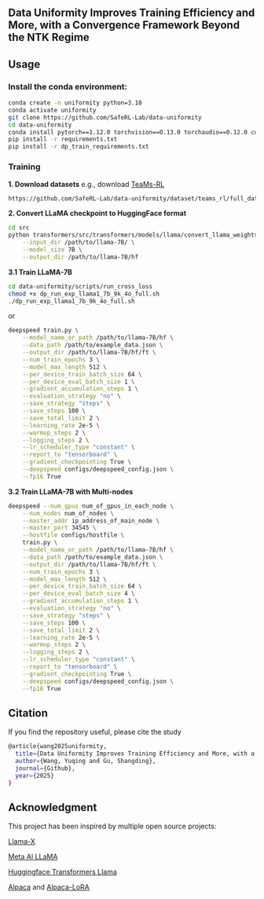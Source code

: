 


## Data Uniformity Improves Training Efficiency and More, with a Convergence Framework Beyond the NTK Regime





<h2 id="usage">Usage</h2>

### Install the conda environment:
```bash
conda create -n uniformity python=3.10
conda activate uniformity
git clone https://github.com/SafeRL-Lab/data-uniformity
cd data-uniformity
conda install pytorch==1.12.0 torchvision==0.13.0 torchaudio==0.12.0 cudatoolkit=11.3 -c pytorch
pip install -r requirements.txt
pip install -r dp_train_requirements.txt
```

### Training
**1. Download datasets** 
e.g., download [TeaMs-RL](https://huggingface.co/datasets/Shangding-Gu/TeaMs-RL-9k)
```bash
https://github.com/SafeRL-Lab/data-uniformity/dataset/teams_rl/full_dataset_9k.json
```

**2. Convert LLaMA checkpoint to HuggingFace format**
```bash
cd src
python transformers/src/transformers/models/llama/convert_llama_weights_to_hf.py \
    --input_dir /path/to/llama-7B/ \
    --model_size 7B \
    --output_dir /path/to/llama-7B/hf
```

**3.1 Train LLaMA-7B**
```bash
cd data-uniformity/scripts/run_cross_loss
chmod +x dp_run_exp_llama1_7b_9k_4o_full.sh
./dp_run_exp_llama1_7b_9k_4o_full.sh
```
or 

```bash
deepspeed train.py \
    --model_name_or_path /path/to/llama-7B/hf \
    --data_path /path/to/example_data.json \
    --output_dir /path/to/llama-7B/hf/ft \
    --num_train_epochs 3 \
    --model_max_length 512 \
    --per_device_train_batch_size 64 \
    --per_device_eval_batch_size 1 \
    --gradient_accumulation_steps 1 \
    --evaluation_strategy "no" \
    --save_strategy "steps" \
    --save_steps 100 \
    --save_total_limit 2 \
    --learning_rate 2e-5 \
    --warmup_steps 2 \
    --logging_steps 2 \
    --lr_scheduler_type "constant" \
    --report_to "tensorboard" \
    --gradient_checkpointing True \
    --deepspeed configs/deepspeed_config.json \
    --fp16 True
```
**3.2 Train LLaMA-7B with Multi-nodes**
```bash
deepspeed --num_gpus num_of_gpus_in_each_node \
    --num_nodes num_of_nodes \
    --master_addr ip_address_of_main_node \
    --master_port 34545 \
    --hostfile configs/hostfile \
    train.py \
    --model_name_or_path /path/to/llama-7B/hf \
    --data_path /path/to/example_data.json \
    --output_dir /path/to/llama-7B/hf/ft \
    --num_train_epochs 3 \
    --model_max_length 512 \
    --per_device_train_batch_size 64 \
    --per_device_eval_batch_size 4 \
    --gradient_accumulation_steps 1 \
    --evaluation_strategy "no" \
    --save_strategy "steps" \
    --save_steps 100 \
    --save_total_limit 2 \
    --learning_rate 2e-5 \
    --warmup_steps 2 \
    --logging_steps 2 \
    --lr_scheduler_type "constant" \
    --report_to "tensorboard" \
    --gradient_checkpointing True \
    --deepspeed configs/deepspeed_config.json \
    --fp16 True
```

## Citation
If you find the repository useful, please cite the study
``` Bash
@article{wang2025uniformity,
  title={Data Uniformity Improves Training Efficiency and More, with a Convergence Framework Beyond the NTK Regime},
  author={Wang, Yuqing and Gu, Shangding},
  journal={Github},
  year={2025}
}
```


## Acknowledgment

This project has been inspired by multiple open source projects:

[Llama-X](https://github.com/AetherCortex/Llama-X)

[Meta AI LLaMA](https://arxiv.org/abs/2302.13971v1)

[Huggingface Transformers Llama](https://github.com/huggingface/transformers/tree/main/src/transformers/models/llama)

[Alpaca](https://crfm.stanford.edu/2023/03/13/alpaca.html) and [Alpaca-LoRA](https://github.com/tloen/alpaca-lora)







